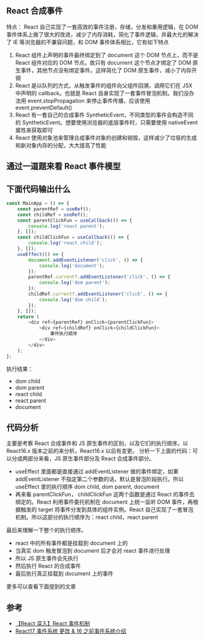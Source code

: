 ## React 合成事件

特点：
React 自己实现了一套高效的事件注册，存储，分发和重用逻辑，在 DOM 事件体系上做了很大的改进，减少了内存消耗，简化了事件逻辑，并最大化的解决了 IE 等浏览器的不兼容问题，和 DOM 事件体系相比，它有如下特点

1. React 组件上声明的事件最终绑定到了 document 这个 DOM 节点上，而不是 React 组件对应的 DOM 节点。故只有 document 这个节点才绑定了 DOM 原生事件，其他节点没有绑定事件。这样简化了 DOM 原生事件，减小了内存开销
2. React 是以队列的方式，从触发事件的组件向父组件回溯，调用它们在 JSX 中声明的 callback。也就是 React 自身实现了一套事件冒泡机制。我们没办法用 event.stopPropagation 来停止事件传播，应该使用 event.preventDefault()
3. React 有一套自己的合成事件 SyntheticEvent，不同类型的事件会构造不同的 SyntheticEvent。想要使用浏览器的底层事件时，只需要使用 nativeEvent 属性来获取即可
4. React 使用对象池来管理合成事件对象的创建和销毁，这样减少了垃圾的生成和新对象内存的分配，大大提高了性能

## 通过一道题来看 React 事件模型

## 下面代码输出什么

```js
const MainApp = () => {
    const parentRef = useRef();
    const childRef = useRef();
    const parentClickFun = useCallback(() => {
        console.log('react parent');
    }, []);
    const childClickFun = useCallback(() => {
        console.log('react child');
    }, []);
    useEffect(() => {
        document.addEventListener('click', () => {
            console.log('document');
        });
        parentRef.current?.addEventListener('click', () => {
            console.log('dom parent');
        });
        childRef.current?.addEventListener('click', () => {
            console.log('dom child');
        });
    }, []);
    return (
        <div ref={parentRef} onClick={parentClickFun}>
            <div ref={childRef} onClick={childClickFun}>
                事件执行顺序
            </div>
        </div>
    );
};
```

执行结果：

-   dom child
-   dom parent
-   react child
-   react parent
-   document

## 代码分析

主要是考察 React 合成事件和 JS 原生事件的区别，以及它们的执行顺序。以 React16.x 版本之前的来分析。React16.x 以后有变更。
分析一下上面的代码：可以分成两部分来看，JS 原生事件部分及 React 合成事件部分。

-   useEffect 里面都是直接通过 addEventListener 做的事件绑定，如果 addEventListener 不指定第二个参数的话，默认是冒泡阶段执行。所以 useEffect 里的执行顺序 dom child, dom parent, document
-   再来看 parentClickFun， childClickFun 这两个函数是通过 React 的事件去绑定的。React 利用事件委托机制在 document 上统一监听 DOM 事件，再根据触发的 target 将事件分发到具体的组件实例。React 自己实现了一套冒泡机制。所以这部分的执行顺序为：react child，react parent

最后来理解一下整个的执行顺序。

-   react 中的所有事件都是挂载到 document 上的
-   当真实 dom 触发冒泡到 document 后才会对 react 事件进行处理
-   所以 JS 原生事件会先执行
-   然后执行 React 的合成事件
-   最后执行真正挂载到 document 上的事件

更多可以查看下面提到的文章

## 参考

-   [【React 深入】React 事件机制](https://juejin.cn/post/6844903790198571021)
-   [React17 事件系统 更改 & 16 之前事件系统介绍](https://juejin.cn/post/6964257086859378724)
